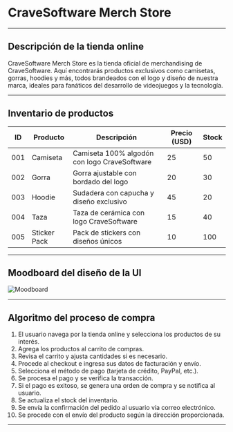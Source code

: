 # **CraveSoftware Merch Store**

---

## Descripción de la tienda online
CraveSoftware Merch Store es la tienda oficial de merchandising de CraveSoftware. Aquí encontrarás productos exclusivos como camisetas, gorras, hoodies y más, todos brandeados con el logo y diseño de nuestra marca, ideales para fanáticos del desarrollo de videojuegos y la tecnología.

---

## Inventario de productos

| ID  | Producto       | Descripción                                       | Precio (USD) | Stock |
|-----|---------------|--------------------------------------------------|-------------|-------|
| 001 | Camiseta      | Camiseta 100% algodón con logo CraveSoftware     | 25          | 50    |
| 002 | Gorra         | Gorra ajustable con bordado del logo             | 20          | 30    |
| 003 | Hoodie        | Sudadera con capucha y diseño exclusivo          | 45          | 20    |
| 004 | Taza          | Taza de cerámica con logo CraveSoftware          | 15          | 40    |
| 005 | Sticker Pack  | Pack de stickers con diseños únicos              | 10          | 100   |

---

## Moodboard del diseño de la UI
![Moodboard](assets/moodboard_ui.png)

---

## Algoritmo del proceso de compra

1. El usuario navega por la tienda online y selecciona los productos de su interés.
2. Agrega los productos al carrito de compras.
3. Revisa el carrito y ajusta cantidades si es necesario.
4. Procede al checkout e ingresa sus datos de facturación y envío.
5. Selecciona el método de pago (tarjeta de crédito, PayPal, etc.).
6. Se procesa el pago y se verifica la transacción.
7. Si el pago es exitoso, se genera una orden de compra y se notifica al usuario.
8. Se actualiza el stock del inventario.
9. Se envía la confirmación del pedido al usuario vía correo electrónico.
10. Se procede con el envío del producto según la dirección proporcionada.

---